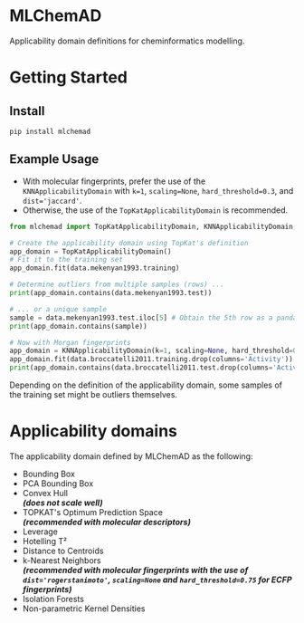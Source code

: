 # MLChemAD
Applicability domain definitions for cheminformatics modelling.

# Getting Started

## Install
```
pip install mlchemad
```

## Example Usage

- With molecular fingerprints, prefer the use of the `KNNApplicabilityDomain` with `k=1`, `scaling=None`, `hard_threshold=0.3`, and `dist='jaccard'`.
- Otherwise, the use of the `TopKatApplicabilityDomain` is recommended.

```python
from mlchemad import TopKatApplicabilityDomain, KNNApplicabilityDomain, data

# Create the applicability domain using TopKat's definition
app_domain = TopKatApplicabilityDomain()
# Fit it to the training set
app_domain.fit(data.mekenyan1993.training)

# Determine outliers from multiple samples (rows) ...
print(app_domain.contains(data.mekenyan1993.test))

# ... or a unique sample
sample = data.mekenyan1993.test.iloc[5] # Obtain the 5th row as a pandas.Series object 
print(app_domain.contains(sample))

# Now with Morgan fingerprints
app_domain = KNNApplicabilityDomain(k=1, scaling=None, hard_threshold=0.3, dist='jaccard')
app_domain.fit(data.broccatelli2011.training.drop(columns='Activity'))
print(app_domain.contains(data.broccatelli2011.test.drop(columns='Activity')))
```

Depending on the definition of the applicability domain, some samples of the training set might be outliers themselves.

# Applicability domains
The applicability domain defined by MLChemAD as the following:
- Bounding Box
- PCA Bounding Box
- Convex Hull<br/>
  ***(does not scale well)***
- TOPKAT's Optimum Prediction Space<br/>
  ***(recommended with molecular descriptors)***
- Leverage
- Hotelling T²
- Distance to Centroids
- k-Nearest Neighbors<br/>
  ***(recommended with molecular fingerprints with the use of `dist='rogerstanimoto'`, `scaling=None` and `hard_threshold=0.75` for ECFP fingerprints)***
- Isolation Forests
- Non-parametric Kernel Densities
